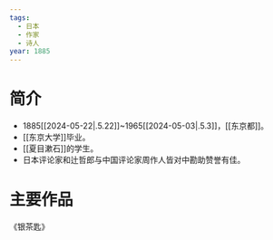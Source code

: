 ```yaml
---
tags:
  - 日本
  - 作家
  - 诗人
year: 1885
---
```

# 简介

- 1885[[2024-05-22|.5.22]]~1965[[2024-05-03|.5.3]]，[[东京都]]。
- [[东京大学]]毕业。
- [[夏目漱石]]的学生。
- 日本评论家和辻哲郎与中国评论家周作人皆对中勘助赞誉有佳。
# 主要作品

《银茶匙》